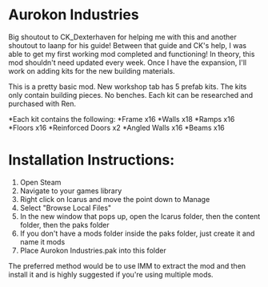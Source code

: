 # Aurokon Industries
Big shoutout to CK_Dexterhaven for helping me with this and another shoutout to Iaanp for his guide! Between that guide and CK's help,
I was able to get my first working mod completed and functioning!
In theory, this mod shouldn't need updated every week. Once I have the expansion, I'll work on adding kits for the new building materials.

This is a pretty basic mod. New workshop tab has 5 prefab kits. The kits only contain building pieces. No benches.
Each kit can be researched and purchased with Ren. 

*Each kit contains the following:
*Frame x16
*Walls x18
*Ramps x16
*Floors x16
*Reinforced Doors x2
*Angled Walls x16
*Beams x16


# Installation Instructions:

1) Open Steam
2) Navigate to your games library
3) Right click on Icarus and move the point down to Manage
4) Select "Browse Local Files"
5) In the new window that pops up, open the Icarus folder, then the content folder, then the paks folder
6) If you don't have a mods folder inside the paks folder, just create it and name it mods
7) Place Aurokon Industries.pak into this folder

The preferred method would be to use IMM to extract the mod and then install it and is highly suggested if you're using multiple mods.
